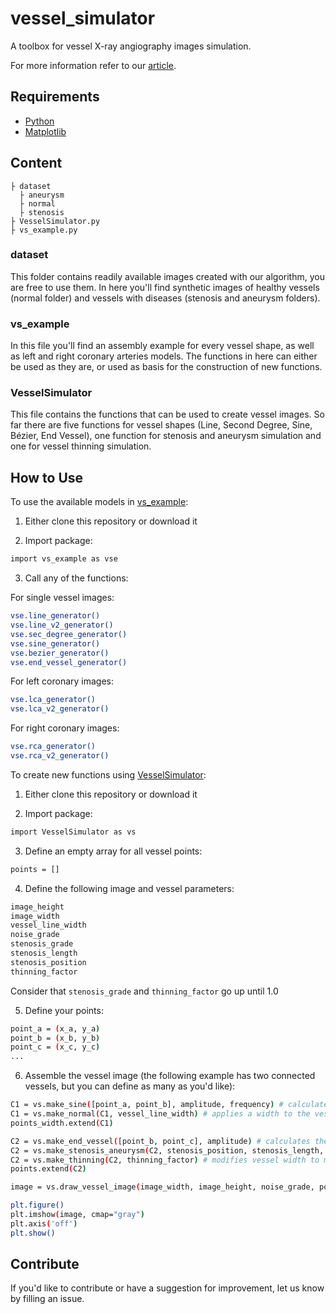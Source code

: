 # vessel_simulator
A toolbox for vessel X-ray angiography images simulation.

For more information refer to our [article](https://sol.sbc.org.br/index.php/sbcas/article/view/25277/25098).

## Requirements
- [Python](https://www.python.org/)
- [Matplotlib](https://matplotlib.org/)

## Content

```
├ dataset
  ├ aneurysm
  ├ normal
  ├ stenosis
├ VesselSimulator.py
├ vs_example.py
```

### dataset
This folder contains readily available images created with our algorithm, you are free to use them. In here you'll find synthetic images of healthy vessels (normal folder) and vessels with diseases (stenosis and aneurysm folders). 

### vs_example
In this file you'll find an assembly example for every vessel shape, as well as left and right coronary arteries models. The functions in here can either be used as they are, or used as basis for the construction of new functions.

### VesselSimulator
This file contains the functions that can be used to create vessel images. So far there are five functions for vessel shapes (Line, Second Degree, Sine, Bézier, End Vessel), one function for stenosis and aneurysm simulation and one for vessel thinning simulation.

## How to Use

To use the available models in [vs_example](https://github.com/jeanschmith/vessel_simulator/blob/main/vs_example.py):

1. Either clone this repository or download it 

2. Import package:
```bash
import vs_example as vse
```

3. Call any of the functions:

For single vessel images:
```bash
vse.line_generator()
vse.line_v2_generator()
vse.sec_degree_generator()
vse.sine_generator()
vse.bezier_generator()
vse.end_vessel_generator()
```

For left coronary images:
```bash
vse.lca_generator()
vse.lca_v2_generator()
```

For right coronary images:
```bash
vse.rca_generator()
vse.rca_v2_generator()
```

To create new functions using [VesselSimulator](https://github.com/jeanschmith/vessel_simulator/blob/main/VesselSimulator.py):

1. Either clone this repository or download it 

2. Import package:
```bash
import VesselSimulator as vs
```

3. Define an empty array for all vessel points: 
```bash
points = []
```

4. Define the following image and vessel parameters:
```bash
image_height
image_width
vessel_line_width
noise_grade
stenosis_grade
stenosis_length
stenosis_position
thinning_factor
```

Consider that ```stenosis_grade``` and ```thinning_factor``` go up until 1.0

5. Define your points:
```bash
point_a = (x_a, y_a)
point_b = (x_b, y_b)
point_c = (x_c, y_c)
...
```

6. Assemble the vessel image (the following example has two connected vessels, but you can define as many as you'd like):
```bash
C1 = vs.make_sine([point_a, point_b], amplitude, frequency) # calculates all the points for the vessel beginning on point_a and ending on point_b based on the type of curve
C1 = vs.make_normal(C1, vessel_line_width) # applies a width to the vessel
points_width.extend(C1)

C2 = vs.make_end_vessel([point_b, point_c], amplitude) # calculates the points for the next vessel beginning on point_b
C2 = vs.make_stenosis_aneurysm(C2, stenosis_position, stenosis_length, stenosis_grade, vessel_line_width, "stenosis") # applies a width to the vessel and also modifies it with an stenosis
C2 = vs.make_thinning(C2, thinning_factor) # modifies vessel width to make it tapered
points.extend(C2)

image = vs.draw_vessel_image(image_width, image_height, noise_grade, points) # puts together the vessels, background and image noise

plt.figure()
plt.imshow(image, cmap="gray")
plt.axis('off')
plt.show()
```

## Contribute
If you'd like to contribute or have a suggestion for improvement, let us know by filling an issue.
